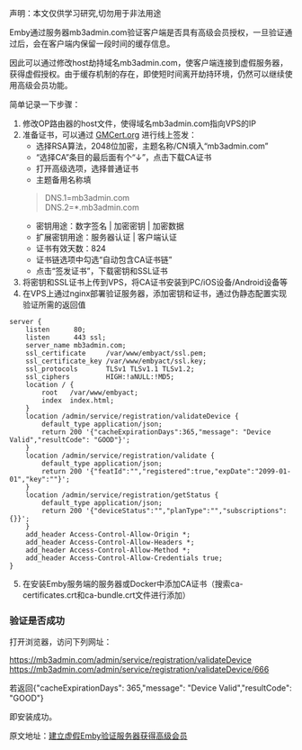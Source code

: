 
声明：本文仅供学习研究,切勿用于非法用途

Emby通过服务器mb3admin.com验证客户端是否具有高级会员授权，一旦验证通过后，会在客户端内保留一段时间的缓存信息。

因此可以通过修改host劫持域名mb3admin.com，使客户端连接到虚假服务器，获得虚假授权。由于缓存机制的存在，即使短时间离开劫持环境，仍然可以继续使用高级会员功能。

简单记录一下步骤：

1. 修改OP路由器的host文件，使得域名mb3admin.com指向VPS的IP
2. 准备证书，可以通过 [GMCert.org](https://www.gmcert.org/subForm) 进行线上签发：
	- 选择RSA算法，2048位加密，主题名称/CN填入“mb3admin.com”
	- “选择CA”条目的最后面有个“↓”，点击下载CA证书
	- 打开高级选项，选择普通证书
	- 主题备用名称填
	> DNS.1=mb3admin.com  
	> DNS.2=\*.mb3admin.com
	- 密钥用途：数字签名 | 加密密钥 | 加密数据
	- 扩展密钥用途：服务器认证 | 客户端认证
	- 证书有效天数：824
	- 证书链选项中勾选“自动包含CA证书链”
	- 点击“签发证书”，下载密钥和SSL证书
3. 将密钥和SSL证书上传到VPS，将CA证书安装到PC/iOS设备/Android设备等
1. 在VPS上通过nginx部署验证服务器，添加密钥和证书，通过伪静态配置实现验证所需的返回值
```
server { 
    listen      80; 
    listen      443 ssl; 
    server_name mb3admin.com; 
    ssl_certificate     /var/www/embyact/ssl.pem; 
    ssl_certificate_key /var/www/embyact/ssl.key; 
    ssl_protocols       TLSv1 TLSv1.1 TLSv1.2; 
    ssl_ciphers         HIGH:!aNULL:!MD5; 
    location / { 
        root   /var/www/embyact; 
        index  index.html; 
    } 
    location /admin/service/registration/validateDevice { 
        default_type application/json; 
        return 200 '{"cacheExpirationDays":365,"message": "Device Valid","resultCode": "GOOD"}'; 
    } 
    location /admin/service/registration/validate { 
        default_type application/json; 
        return 200 '{"featId":"","registered":true,"expDate":"2099-01-01","key":""}'; 
    } 
    location /admin/service/registration/getStatus { 
        default_type application/json; 
        return 200 '{"deviceStatus":"","planType":"","subscriptions":{}}'; 
    } 
    add_header Access-Control-Allow-Origin *; 
    add_header Access-Control-Allow-Headers *; 
    add_header Access-Control-Allow-Method *; 
    add_header Access-Control-Allow-Credentials true; 
}
```
5. 在安装Emby服务端的服务器或Docker中添加CA证书（搜索ca-certificates.crt和ca-bundle.crt文件进行添加）

### 验证是否成功
打开浏览器，访问下列网址：

https://mb3admin.com/admin/service/registration/validateDevice
https://mb3admin.com/admin/service/registration/validateDevice/666

若返回{"cacheExpirationDays": 365,"message": "Device Valid","resultCode": "GOOD"}

即安装成功。


原文地址：[建立虚假Emby验证服务器获得高级会员](https://x64.life/post/emby-fake-auth/)